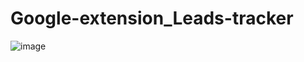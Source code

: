# Google-extension_Leads-tracker
![image](https://user-images.githubusercontent.com/56123892/227748199-b5e34cd0-b3d2-4cba-b80b-e46534fced15.png)
